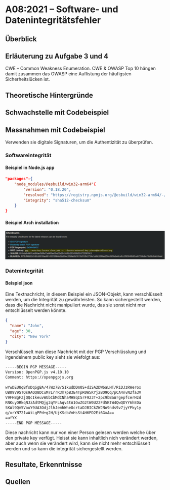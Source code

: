# A08:2021 – Software- und Datenintegritätsfehler

## Überblick

## Erläuterung zu Aufgabe 3 und 4

CWE – Common Weakness Enumeration. CWE & OWASP Top 10 hängen damit zusammen das OWASP eine Auflistung der häufigsten Sicherheitslücken ist.

## Theoretische Hintergründe

## Schwachstelle mit Codebeispiel

## Massnahmen mit Codebeispiel

Verwenden sie digitale Signaturen, um die Authentizität zu überprüfen.

### Softwareintegrität

#### Beispiel in Node.js app

```json
"packages":{
    "node_modules/@esbuild/win32-arm64"{
        "version": "0.18.20",
        "resolved": "https://registry.npmjs.org/@esbuild/win32-arm64/-/win32-arm64-0.18.20.tgz",
        "integrity": "sha512-checksum"
    }
}
```

#### Beispiel Arch installation

![Arch checksum](src/arch-checksum.png)

### Datenintegrität

#### Beispiel json

Eine Textnachricht, in diesem Beispiel ein JSON-Objekt, kann verschlüsselt werden, um die Integrität zu gewährleisten. So kann sichergestellt werden, dass die Nachricht nicht manipuliert wurde, das sie sonst nicht mer entschlüsselt werden könnte.

```json
{
  "name": "John",
  "age": 30,
  "city": "New York"
}
```

Verschlüsselt man diese Nachricht mit der PGP Verschlüsslung und irgendeinem public key sieht sie wiefolgt aus:

```
-----BEGIN PGP MESSAGE-----
Version: OpenPGP.js v4.10.10
Comment: https://openpgpjs.org

wYwDEUUqBfsDqSgBA/47Wz7B/S1kudDDm0S+dISA2DW6aLHT/R1DJzRWerox
UB09V9STQs9AQQ8DCuM7LrrR3m7pB3E4TpR0W5KYj2BO9Qq7pCA4nvN2fa3V
V9FHBgFZjQQcIkeuvWUbCbMdCNhaMH8qISrF923T+2pc9bBaWrgepfcerHzd
RNKuyORkqNJzAdtMQjg2qYFLAqv4tA1GwZG2tW0U22Fd5KtW4QwQDYY6hEDa
SKWl9Qm5VouY9UA3OdjJlhJemhWneOcrtaDJBICkZWJNo9nds9v7jyYPky1y
q/xrYN721wWiLgPPd+g2H/UjKScbVmHsSt4H6PD2Ei6GxA==
=afYX
-----END PGP MESSAGE-----
```

Diese nachricht kann nur von einer Person gelesen werden welche über den private key verfügt. Heisst sie kann inhaltlich nich verändert werden, aber auch wenn sie verändert wird, kann sie nicht mehr entschlüsselt werden und so kann die integrität sichergestellt werden.

## Resultate, Erkenntnisse

## Quellen
